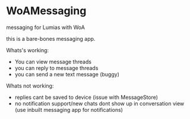 # WoAMessaging
messaging for Lumias with WoA

this is a bare-bones messaging app.

Whats's working:

* You can view message threads
* you can reply to message threads
* you can send a new text message (buggy)

Whats not working:

* replies cant be saved to device (issue with MessageStore)
* no notification support/new chats dont show up in conversation view (use inbuilt messaging app for notifications)
